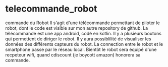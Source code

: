# telecommande_robot
commande du Robot
Il s'agit d'une télécommande permettant de piloter le robot, dont le code est visible sur mon autre repository de github.
La télécommande est une app android, codé en kotlin.
Il y a plusieurs boutons qui permettent de diriger le robot.
Il y aura possiblilité de visualiser les données des différents capteurs du robot.
La connection entre le robot et le smartphone passe par le réseau local. Bientôt le robot sera équipé d'une recpeteur wifi, quand cdiscount (je boycott amazon) honorera sa commande.
